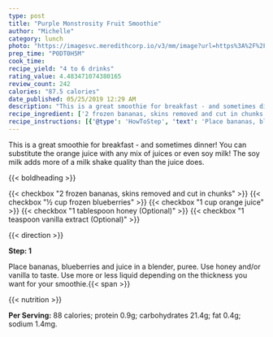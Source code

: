 ```yaml
---
type: post
title: "Purple Monstrosity Fruit Smoothie"
author: "Michelle"
category: lunch
photo: "https://imagesvc.meredithcorp.io/v3/mm/image?url=https%3A%2F%2Fimages.media-allrecipes.com%2Fuserphotos%2F3083572.jpg"
prep_time: "P0DT0H5M"
cook_time: 
recipe_yield: "4 to 6 drinks"
rating_value: 4.483471074380165
review_count: 242
calories: "87.5 calories"
date_published: 05/25/2019 12:29 AM
description: "This is a great smoothie for breakfast - and sometimes dinner! You can substitute the orange juice with any mix of juices or even soy milk! The soy milk adds more of a milk shake quality than the juice does."
recipe_ingredient: ['2 frozen bananas, skins removed and cut in chunks', '½ cup frozen blueberries', '1 cup orange juice', '1 tablespoon honey', '1 teaspoon vanilla extract']
recipe_instructions: [{'@type': 'HowToStep', 'text': 'Place bananas, blueberries and  juice in a blender, puree.  Use honey and/or vanilla to taste. Use more or less liquid depending on the thickness you want for your smoothie.\n'}]
---
```


This is a great smoothie for breakfast - and sometimes dinner! You can substitute the orange juice with any mix of juices or even soy milk! The soy milk adds more of a milk shake quality than the juice does. 

{{< boldheading >}}

{{< checkbox "2  frozen bananas, skins removed and cut in chunks" >}}
{{< checkbox "½ cup frozen blueberries" >}}
{{< checkbox "1 cup orange juice" >}}
{{< checkbox "1 tablespoon honey  (Optional)" >}}
{{< checkbox "1 teaspoon vanilla extract  (Optional)" >}}


{{< direction >}}

**Step: 1**

Place bananas, blueberries and  juice in a blender, puree.  Use honey and/or vanilla to taste. Use more or less liquid depending on the thickness you want for your smoothie.{{< span >}}

{{< nutrition >}}

**Per Serving:** 88 calories; protein 0.9g; carbohydrates 21.4g; fat 0.4g; sodium 1.4mg.